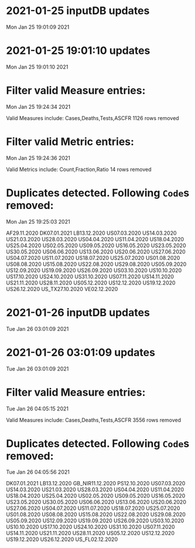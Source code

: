 
# 2021-01-25 inputDB updates 
 Mon Jan 25 19:01:09 2021 


# 2021-01-25 19:01:10 updates 
 Mon Jan 25 19:01:10 2021 


# Filter valid Measure entries: 
 Mon Jan 25 19:24:34 2021 

Valid Measures include: Cases,Deaths,Tests,ASCFR
 1126 rows removed
# Filter valid Metric entries: 
 Mon Jan 25 19:24:36 2021 

Valid Metrics include: Count,Fraction,Ratio
 14 rows removed
# Duplicates detected. Following `Code`s removed: 
 Mon Jan 25 19:25:03 2021 

AF29.11.2020
DK07.01.2021
LB13.12.2020
US07.03.2020
US14.03.2020
US21.03.2020
US28.03.2020
US04.04.2020
US11.04.2020
US18.04.2020
US25.04.2020
US02.05.2020
US09.05.2020
US16.05.2020
US23.05.2020
US30.05.2020
US06.06.2020
US13.06.2020
US20.06.2020
US27.06.2020
US04.07.2020
US11.07.2020
US18.07.2020
US25.07.2020
US01.08.2020
US08.08.2020
US15.08.2020
US22.08.2020
US29.08.2020
US05.09.2020
US12.09.2020
US19.09.2020
US26.09.2020
US03.10.2020
US10.10.2020
US17.10.2020
US24.10.2020
US31.10.2020
US07.11.2020
US14.11.2020
US21.11.2020
US28.11.2020
US05.12.2020
US12.12.2020
US19.12.2020
US26.12.2020
US_TX27.10.2020
VE02.12.2020
# 2021-01-26 inputDB updates 
 Tue Jan 26 03:01:09 2021 


# 2021-01-26 03:01:09 updates 
 Tue Jan 26 03:01:09 2021 


# Filter valid Measure entries: 
 Tue Jan 26 04:05:15 2021 

Valid Measures include: Cases,Deaths,Tests,ASCFR
 3556 rows removed
# Duplicates detected. Following `Code`s removed: 
 Tue Jan 26 04:05:56 2021 

DK07.01.2021
LB13.12.2020
GB_NIR11.12.2020
PS12.10.2020
US07.03.2020
US14.03.2020
US21.03.2020
US28.03.2020
US04.04.2020
US11.04.2020
US18.04.2020
US25.04.2020
US02.05.2020
US09.05.2020
US16.05.2020
US23.05.2020
US30.05.2020
US06.06.2020
US13.06.2020
US20.06.2020
US27.06.2020
US04.07.2020
US11.07.2020
US18.07.2020
US25.07.2020
US01.08.2020
US08.08.2020
US15.08.2020
US22.08.2020
US29.08.2020
US05.09.2020
US12.09.2020
US19.09.2020
US26.09.2020
US03.10.2020
US10.10.2020
US17.10.2020
US24.10.2020
US31.10.2020
US07.11.2020
US14.11.2020
US21.11.2020
US28.11.2020
US05.12.2020
US12.12.2020
US19.12.2020
US26.12.2020
US_FL02.12.2020